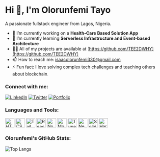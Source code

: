 # Hi 👋, I'm Olorunfemi Tayo

A passionate fullstack engineer from Lagos, Nigeria.

- 🔭 I’m currently working on a **Health-Care Based Solution App**
- 🌱 I’m currently learning **Serverless Infrastructure and Event-based Architecture**
- 👨‍💻 All of my projects are available at [https://github.com/TEE2DWHY](https://github.com/TEE2DWHY)
- 📫 How to reach me: [isaacolorunfemi330@gmail.com](mailto:isaacolorunfemi330@gmail.com)
- ⚡ Fun fact: I love solving complex tech challenges and teaching others about blockchain.

### Connect with me:
[![LinkedIn](https://img.shields.io/badge/-LinkedIn-blue?style=flat&logo=Linkedin&logoColor=white)](https://www.linkedin.com/in/olorunfemitayo/)
[![Twitter](https://img.shields.io/badge/-Twitter-blue?style=flat&logo=Twitter&logoColor=white)](https://twitter.com/your-handle)
[![Portfolio](https://img.shields.io/badge/-Portfolio-green?style=flat&logo=github&logoColor=white)](https://your-portfolio-link.com)

### Languages and Tools:
<div>
    <img src="https://cdn.iconscout.com/icon/free/png-256/html5-40-1175193.png" alt="HTML5" height="30" />
    <img src="https://cdn.iconscout.com/icon/free/png-256/css3-9-1175237.png" alt="CSS3" height="30" />
    <img src="https://encrypted-tbn0.gstatic.com/images?q=tbn:ANd9GcTSDKn3vA2YUbXzN0ZC3gALWJ08gJN-Drl15w&s" alt="Tailwind CSS" height="30" />
    <img src="https://cdn.iconscout.com/icon/free/png-256/react-1-1175109.png" alt="React" height="30" />
    <img src="https://cdn.iconscout.com/icon/free/png-256/nodejs-1-1174935.png" alt="Node.js" height="30" />
    <img src="https://cdn.iconscout.com/icon/free/png-256/mongodb-4-1175139.png" alt="MongoDB" height="30" />
    <img src="https://cdn.iconscout.com/icon/free/png-256/typescript-3521773-2945272.png" alt="TypeScript" height="30" />
    <img src="https://cdn.iconscout.com/icon/free/png-256/next-js-1175270.png" alt="Next.js" height="30" />
    <img src="https://docs.soliditylang.org/en/latest/_images/solidity_logo.svg" alt="Solidity" height="30"/>
    <img src="https://www.solodev.com/file/13466e21-dd2c-11ec-b9ad-0eaef3759f5f/Hardhat-Logo-Icon.png" alt="Hardhat" height="30"/>
</div>

### Olorunfemi's GitHub Stats:
![Top Langs](https://github-readme-stats.vercel.app/api/top-langs/?username=TEE2DWHY&layout=compact&theme=radical)

